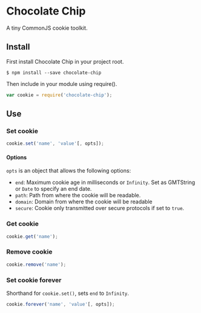 # Chocolate Chip

A tiny CommonJS cookie toolkit.

## Install

First install Chocolate Chip in your project root.

```  
$ npm install --save chocolate-chip
```

Then include in your module using require().

```javascript
var cookie = require('chocolate-chip');
```

## Use

### Set cookie

```javascript
cookie.set('name', 'value'[, opts]);
```

#### Options

`opts` is an object that allows the following options:

* `end`: Maximum cookie age in milliseconds or `Infinity`. Set as GMTString or `Date` to specify an end date.
* `path`: Path from where the cookie will be readable.
* `domain`: Domain from where the cookie will be readable
* `secure`: Cookie only transmitted over secure protocols if set to `true`.

### Get cookie

```javascript
cookie.get('name');
```

### Remove cookie

```javascript
cookie.remove('name');
```

### Set cookie forever

Shorthand for `cookie.set()`, sets `end` to `Infinity`.

```javascript
cookie.forever('name', 'value'[, opts]);
```
